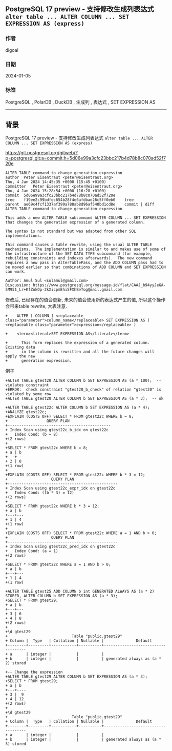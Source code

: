 ## PostgreSQL 17 preview - 支持修改生成列表达式 `alter table ... ALTER COLUMN ... SET EXPRESSION AS (express)`    
                                  
### 作者                                  
digoal                                  
                                  
### 日期                                  
2024-01-05                           
                                  
### 标签                                  
PostgreSQL , PolarDB , DuckDB , 生成列 , 表达式 , SET EXPRESSION AS   
                                  
----                                  
                                  
## 背景      
PostgreSQL 17 preview - 支持修改生成列表达式 `alter table ... ALTER COLUMN ... SET EXPRESSION AS (express)`    
  
https://git.postgresql.org/gitweb/?p=postgresql.git;a=commit;h=5d06e99a3cfc23bbc217b4d78b8c070ad52f720e  
```  
ALTER TABLE command to change generation expression  
author	Peter Eisentraut <peter@eisentraut.org>	  
Thu, 4 Jan 2024 14:45:35 +0000 (15:45 +0100)  
committer	Peter Eisentraut <peter@eisentraut.org>	  
Thu, 4 Jan 2024 15:28:54 +0000 (16:28 +0100)  
commit	5d06e99a3cfc23bbc217b4d78b8c070ad52f720e  
tree	f19ee2c99bdfec654b28f4e6afdbae26c5ff0eb0	tree  
parent	ae69c4fcf1337af399a788ab8d96af540bd1cd8e	commit | diff  
ALTER TABLE command to change generation expression  
  
This adds a new ALTER TABLE subcommand ALTER COLUMN ... SET EXPRESSION  
that changes the generation expression of a generated column.  
  
The syntax is not standard but was adapted from other SQL  
implementations.  
  
This command causes a table rewrite, using the usual ALTER TABLE  
mechanisms.  The implementation is similar to and makes use of some of  
the infrastructure of the SET DATA TYPE subcommand (for example,  
rebuilding constraints and indexes afterwards).  The new command  
requires a new pass in AlterTablePass, and the ADD COLUMN pass had to  
be moved earlier so that combinations of ADD COLUMN and SET EXPRESSION  
can work.  
  
Author: Amul Sul <sulamul@gmail.com>  
Discussion: https://www.postgresql.org/message-id/flat/CAAJ_b94yyJeGA-5M951_Lr+KfZokOp-2kXicpmEhi5FXhBeTog@mail.gmail.com   
```  
  
修改后, 已经存在的值会更新, 未来的值会使用新的表达式产生的值, 所以这个操作会带来table rewrite, 大表注意.  
```  
+    ALTER [ COLUMN ] <replaceable class="parameter">column_name</replaceable> SET EXPRESSION AS ( <replaceable class="parameter">expression</replaceable> )  
  
+    <term><literal>SET EXPRESSION AS</literal></term>  
  
+      This form replaces the expression of a generated column.  Existing data  
+      in the column is rewritten and all the future changes will apply the new  
+      generation expression.  
```  
  
  
例子  
```  
+ALTER TABLE gtest20 ALTER COLUMN b SET EXPRESSION AS (a * 100);  -- violates constraint  
+ERROR:  check constraint "gtest20_b_check" of relation "gtest20" is violated by some row  
+ALTER TABLE gtest20 ALTER COLUMN b SET EXPRESSION AS (a * 3);  -- ok  
```  
  
```  
+ALTER TABLE gtest22c ALTER COLUMN b SET EXPRESSION AS (a * 4);  
+ANALYZE gtest22c;  
+EXPLAIN (COSTS OFF) SELECT * FROM gtest22c WHERE b = 8;  
+                 QUERY PLAN                    
+---------------------------------------------  
+ Index Scan using gtest22c_b_idx on gtest22c  
+   Index Cond: (b = 8)  
+(2 rows)  
+  
+SELECT * FROM gtest22c WHERE b = 8;  
+ a | b   
+---+---  
+ 2 | 8  
+(1 row)  
+  
+EXPLAIN (COSTS OFF) SELECT * FROM gtest22c WHERE b * 3 = 12;  
+                   QUERY PLAN                     
+------------------------------------------------  
+ Index Scan using gtest22c_expr_idx on gtest22c  
+   Index Cond: ((b * 3) = 12)  
+(2 rows)  
+  
+SELECT * FROM gtest22c WHERE b * 3 = 12;  
+ a | b   
+---+---  
+ 1 | 4  
+(1 row)  
+  
+EXPLAIN (COSTS OFF) SELECT * FROM gtest22c WHERE a = 1 AND b > 0;  
+                   QUERY PLAN                     
+------------------------------------------------  
+ Index Scan using gtest22c_pred_idx on gtest22c  
+   Index Cond: (a = 1)  
+(2 rows)  
+  
+SELECT * FROM gtest22c WHERE a = 1 AND b > 0;  
+ a | b   
+---+---  
+ 1 | 4  
+(1 row)  
```  
  
```  
+ALTER TABLE gtest25 ADD COLUMN b int GENERATED ALWAYS AS (a * 2) STORED, ALTER COLUMN b SET EXPRESSION AS (a * 3);  
+SELECT * FROM gtest29;  
+ a | b   
+---+---  
+ 3 | 6  
+ 4 | 8  
+(2 rows)  
+  
+\d gtest29  
+                            Table "public.gtest29"  
+ Column |  Type   | Collation | Nullable |              Default                 
+--------+---------+-----------+----------+------------------------------------  
+ a      | integer |           |          |   
+ b      | integer |           |          | generated always as (a * 2) stored  
  
+-- Change the expression  
+ALTER TABLE gtest29 ALTER COLUMN b SET EXPRESSION AS (a * 3);  
+SELECT * FROM gtest29;  
+ a | b    
+---+----  
+ 3 |  9  
+ 4 | 12  
+(2 rows)  
+  
+\d gtest29  
+                            Table "public.gtest29"  
+ Column |  Type   | Collation | Nullable |              Default                 
+--------+---------+-----------+----------+------------------------------------  
+ a      | integer |           |          |   
+ b      | integer |           |          | generated always as (a * 3) stored  
```  
    

